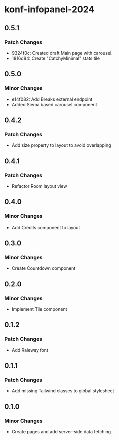 # konf-infopanel-2024

## 0.5.1

### Patch Changes

- 9324f0c: Created draft Main page with carousel.
- 1816d84: Create "CatchyMinimal" stats tile

## 0.5.0

### Minor Changes

- e14f082: Add Breaks external endpoint
- Added Siema based carousel component

## 0.4.2

### Patch Changes

- Add size property to layout to avoid overlapping

## 0.4.1

### Patch Changes

- Refactor Room layout view

## 0.4.0

### Minor Changes

- Add Credits component to layout

## 0.3.0

### Minor Changes

- Create Countdown component

## 0.2.0

### Minor Changes

- Implement Tile component

## 0.1.2

### Patch Changes

- Add Raleway font

## 0.1.1

### Patch Changes

- Add missing Tailwind classes to global stylesheet

## 0.1.0

### Minor Changes

- Create pages and add server-side data fetching

